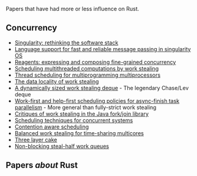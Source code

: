 Papers that have had more or less influence on Rust.

## Concurrency

* [Singularity: rethinking the software stack](https://research.microsoft.com/pubs/69431/osr2007_rethinkingsoftwarestack.pdf)
* [Language support for fast and reliable message passing in singularity OS](https://research.microsoft.com/pubs/67482/singsharp.pdf)
* [Reagents: expressing and composing fine-grained concurrency](http://www.mpi-sws.org/~turon/reagents.pdf)
* [Scheduling multithreaded computations by work stealing](http://supertech.csail.mit.edu/papers/steal.pdf)
* [Thread scheduling for multiprogramming multiprocessors](http://www.eecis.udel.edu/%7Ecavazos/cisc879-spring2008/papers/arora98thread.pdf)
* [The data locality of work stealing](http://www.aladdin.cs.cmu.edu/papers/pdfs/y2000/locality_spaa00.pdf)
* [A dynamically sized work stealing deque](http://academic.research.microsoft.com/Paper/1815946.aspx) - The legendary Chase/Lev deque
* [Work-first and help-first scheduling policies for async-finish task parallelism](http://www.cs.rice.edu/%7Eyguo/pubs/PID824943.pdf) - More general than fully-strict work stealing
* [Critiques of work stealing in the Java fork/join library](http://www.coopsoft.com/ar/CalamityArticle.html#steal)
* [Scheduling techniques for concurrent systems](http://www.ece.rutgers.edu/%7Eparashar/Classes/ece572-papers/05/ps-ousterhout.pdf)
* [Contention aware scheduling](http://www.ece.rutgers.edu/%7Eparashar/Classes/ece572-papers/05/ps-ousterhout.pdf)
* [Balanced work stealing for time-sharing multicores](http://www.cse.ohio-state.edu/hpcs/WWW/HTML/publications/papers/TR-12-1.pdf)
* [Three layer cake](http://www.upcrc.illinois.edu/workshops/paraplop10/papers/paraplop10_submission_8.pdf)
* [Non-blocking steal-half work queues](http://www.cs.bgu.ac.il/%7Ehendlerd/papers/p280-hendler.pdf)

## Papers *about* Rust

